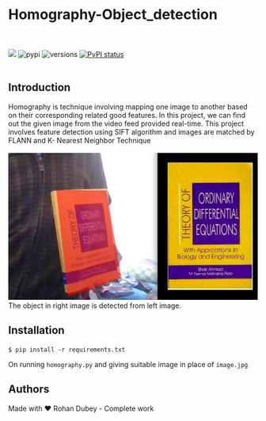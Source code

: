 # Homography-Object_detection
<br></br>
[![](https://img.shields.io/github/license/sourcerer-io/hall-of-fame.svg)](https://github.com/rohandubey/OpenCV_Mouse_Interface/blob/master/LICENSE)
![pypi](https://img.shields.io/pypi/v/pybadges.svg)
![versions](https://img.shields.io/pypi/pyversions/pybadges.svg)
[![PyPI status](https://img.shields.io/pypi/status/trains-jupyter-plugin.svg)](https://pypi.python.org/pypi/trains-jupyter-plugin/) 
<br></br>
## Introduction
Homography is technique involving mapping one image to another based on their corresponding related good features. In this project, we can find out the given image from the video feed provided real-time. This project involves feature detection using SIFT algorithm and images are matched by FLANN and K- Nearest Neighbor Technique
<br></br>
![alt text](homography.png?raw=true)
<br>
The object in right image is detected from left image.</br>
## Installation
```
$ pip install -r requirements.txt
```
On running `homography.py` and giving suitable image in place of `image.jpg`
## Authors
Made with ❤️ Rohan Dubey - Complete work

